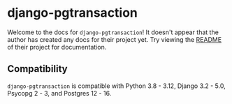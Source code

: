 # django-pgtransaction

Welcome to the docs for `django-pgtransaction`! It doesn't appear that the author has created any docs for their project yet. Try viewing the [README](https://github.com/Opus10/django-pgtransaction) of their project for documentation.

## Compatibility

`django-pgtransaction` is compatible with Python 3.8 - 3.12, Django 3.2 - 5.0, Psycopg 2 - 3, and Postgres 12 - 16.
